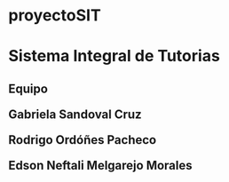 # proyectoSIT
<H1>Sistema Integral de Tutorias
<H2>Equipo
<p>Gabriela Sandoval Cruz
<p>Rodrigo Ordóñes Pacheco
<p>Edson Neftali Melgarejo Morales
